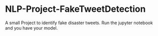 # NLP-Project-FakeTweetDetection
A small Project to identify fake disaster tweets. Run the jupyter notebook and you have your model.

